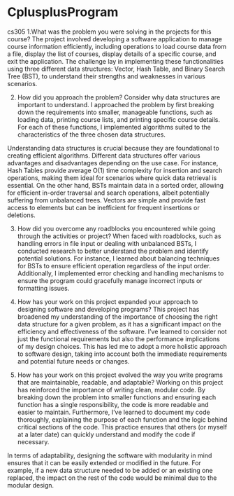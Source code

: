 # CplusplusProgram
cs305
1.What was the problem you were solving in the projects for this course?
The project involved developing a software application to manage course information efficiently, including operations to load course data from a file, display the list of courses, display details of a specific course, and exit the application. The challenge lay in implementing these functionalities using three different data structures: Vector, Hash Table, and Binary Search Tree (BST), to understand their strengths and weaknesses in various scenarios.

2. How did you approach the problem? Consider why data structures are important to understand.
I approached the problem by first breaking down the requirements into smaller, manageable functions, such as loading data, printing course lists, and printing specific course details. For each of these functions, I implemented algorithms suited to the characteristics of the three chosen data structures.

Understanding data structures is crucial because they are foundational to creating efficient algorithms. Different data structures offer various advantages and disadvantages depending on the use case. For instance, Hash Tables provide average O(1) time complexity for insertion and search operations, making them ideal for scenarios where quick data retrieval is essential. On the other hand, BSTs maintain data in a sorted order, allowing for efficient in-order traversal and search operations, albeit potentially suffering from unbalanced trees. Vectors are simple and provide fast access to elements but can be inefficient for frequent insertions or deletions.

3. How did you overcome any roadblocks you encountered while going through the activities or project?
When faced with roadblocks, such as handling errors in file input or dealing with unbalanced BSTs, I conducted research to better understand the problem and identify potential solutions. For instance, I learned about balancing techniques for BSTs to ensure efficient operation regardless of the input order. Additionally, I implemented error checking and handling mechanisms to ensure the program could gracefully manage incorrect inputs or formatting issues.

4. How has your work on this project expanded your approach to designing software and developing programs?
This project has broadened my understanding of the importance of choosing the right data structure for a given problem, as it has a significant impact on the efficiency and effectiveness of the software. I’ve learned to consider not just the functional requirements but also the performance implications of my design choices. This has led me to adopt a more holistic approach to software design, taking into account both the immediate requirements and potential future needs or changes.

5. How has your work on this project evolved the way you write programs that are maintainable, readable, and adaptable?
Working on this project has reinforced the importance of writing clean, modular code. By breaking down the problem into smaller functions and ensuring each function has a single responsibility, the code is more readable and easier to maintain. Furthermore, I’ve learned to document my code thoroughly, explaining the purpose of each function and the logic behind critical sections of the code. This practice ensures that others (or myself at a later date) can quickly understand and modify the code if necessary.

In terms of adaptability, designing the software with modularity in mind ensures that it can be easily extended or modified in the future. For example, if a new data structure needed to be added or an existing one replaced, the impact on the rest of the code would be minimal due to the modular design. 
